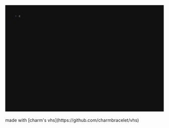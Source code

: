 <img src="termImage.gif" alt="termImage" style="background-color: #0c1414; margin-bottom:1rem"/>
made with [charm's vhs](https://github.com/charmbracelet/vhs)
